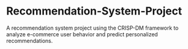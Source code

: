 # Recommendation-System-Project
A recommendation system project using the CRISP-DM framework to analyze e-commerce user behavior and predict personalized recommendations.
